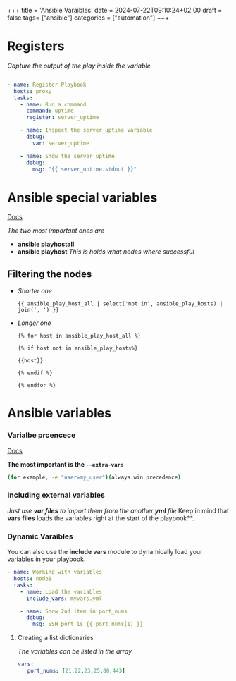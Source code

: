 +++
title = 'Ansible Varaibles'
date = 2024-07-22T09:10:24+02:00
draft = false
tags= ["ansible"]
categories = ["automation"]
+++

# Registers


*Capture the output of the play inside the variable*

``` yaml

- name: Register Playbook
  hosts: proxy
  tasks:
    - name: Run a command
      command: uptime
      register: server_uptime

    - name: Inspect the server_uptime variable
      debug:
        var: server_uptime

    - name: Show the server uptime
      debug:
        msg: "{{ server_uptime.stdout }}"

```

# Ansible special variables

[Docs](https://docs.ansible.com/ansible/latest/reference_appendices/special_variables.html)

*The two most important ones are*

-   **ansible playhostall**
-   **ansible playhost** *This is holds what nodes where successful*

## Filtering the nodes

-   *Shorter one*

    ``` j2
    {{ ansible_play_host_all | select('not in', ansible_play_hosts) | join(', ') }}
    ```

-   *Longer one*

    ```j2
    {% for host in ansible_play_host_all %}

    {% if host not in ansible_play_hosts%}

    {{host}}

    {% endif %}

    {% endfor %}

    ```
# Ansible variables
### Varialbe prcencece
[Docs](https://docs.ansible.com/ansible/latest/playbook_guide/playbooks_variables.html#variable-precedence-where-should-i-put-a-variable)

**The most important  is the `--extra-vars`**
```bash
(for example, -e "user=my_user")(always win precedence)

```
### Including external variables

*Just use **var files** to import them from the another **yml** file*
Keep in mind that **vars files** loads the variables right at the start
of the playbook\*\*.

### Dynamic Varaibles

You can also use the **include vars** module to dynamically load your
variables in your playbook.

``` yaml
- name: Working with variables
  hosts: node1
  tasks:
    - name: Load the variables
      include_vars: myvars.yml

    - name: Show 2nd item in port_nums
      debug:
        msg: SSH port is {{ port_nums[1] }}
```

1.  Creating a list dictionaries

    *The variables can be listed in the array*

    ``` yaml
    vars:
       port_nums: [21,22,23,25,80,443]

    ```

